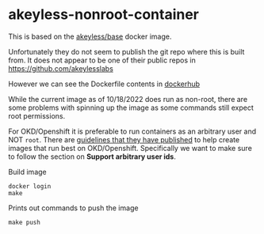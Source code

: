 akeyless-nonroot-container
===============

This is based on the [akeyless/base](https://hub.docker.com/r/akeyless/base/tags) docker image.

Unfortunately they do not seem to publish the git repo where this is built from.  It does not appear to be one of their public repos in https://github.com/akeylesslabs

However we can see the Dockerfile contents in [dockerhub](https://hub.docker.com/layers/akeyless/base/latest-akeyless/images/sha256-5e720d5b2aab7bf8a6f54737b23d5f7c15caf1ad37689451cadacc302f037382?context=explore)

While the current image as of 10/18/2022 does run as non-root, there are some problems with spinning up the image as some commands still expect root permissions.

For OKD/Openshift it is preferable to run containers as an arbitrary user and NOT `root`. There are
[guidelines that they have published](https://docs.openshift.com/container-platform/4.9/openshift_images/create-images.html#images-create-guide-openshift_create-images)
to help create images that run best on OKD/Openshift. Specifically we want to make sure to follow the section on **Support arbitrary user ids**.


Build image
```
docker login
make
```


Prints out commands to push the image
```
make push
```


